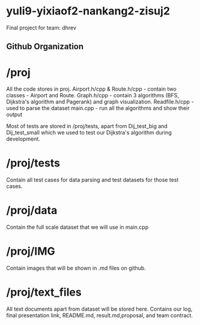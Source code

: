 # yuli9-yixiaof2-nankang2-zisuj2
Final project for team: dhrev
## Github Organization
# /proj
All the code stores in proj.
Airport.h/cpp & Route.h/cpp - contain two classes - Airport and Route.
Graph.h/cpp - contain 3 algorithms (BFS, Dijkstra's algorithm and Pagerank) and graph visualization.
Readfile.h/cpp - used to parse the dataset
main.cpp - run all the algorithms and show their output

Most of tests are stored in /proj/tests, apart from Dij_test_big and Dij_test_small which we used to test our Dijkstra's algorithm during development.

# /proj/tests
Contain all test cases for data parsing and test datasets for those test cases.

# /proj/data
Contain the full scale dataset that we will use in main.cpp

# /proj/IMG
Contain images that will be shown in .md files on github.

# /proj/text_files
All text documents apart from dataset will be stored here. Contains our log, final presentation link, README.md, result.md,proposal, and team contract.